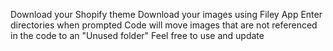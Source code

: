 Download your Shopify theme
Download your images using Filey App
Enter directories when prompted
Code will move images that are not referenced in the code to an "Unused folder"
Feel free to use and update

